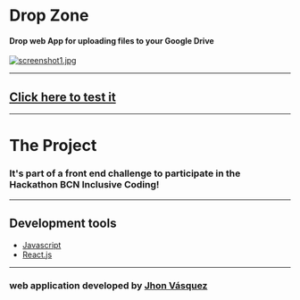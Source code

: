 # Drop Zone
#### Drop web App for uploading files to your Google Drive
[![screenshot1.jpg](https://i.postimg.cc/rp6vdrvq/screenshot1.jpg)](https://postimg.cc/cvmD2rxz)

------------

## [Click here to test it](https://jhonv4sq.github.io/drop-zone/)


------------

# The Project
### It's part of a front end challenge to participate in the Hackathon BCN Inclusive Coding!

------------
## Development tools
- [Javascript](https://developer.mozilla.org/es/docs/Web/JavaScript)
- [React.js](https://es.reactjs.org/)

------------

### web application developed by [Jhon Vásquez](https://github.com/jhonv4sq)
